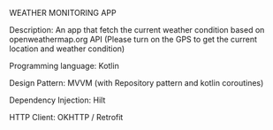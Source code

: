 WEATHER MONITORING APP

Description: An app that fetch the current weather condition based on openweathermap.org API (Please turn on the GPS to get the current location and weather condition)

Programming language: Kotlin

Design Pattern: MVVM (with Repository pattern and kotlin coroutines)

Dependency Injection: Hilt

HTTP Client: OKHTTP / Retrofit
